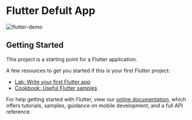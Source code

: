 # Flutter Defult App

![flutter-demo](https://user-images.githubusercontent.com/87581799/163028147-cb24d28e-4f27-4958-a01e-fb95e6278a62.png)


## Getting Started

This project is a starting point for a Flutter application.

A few resources to get you started if this is your first Flutter project:

- [Lab: Write your first Flutter app](https://flutter.dev/docs/get-started/codelab)
- [Cookbook: Useful Flutter samples](https://flutter.dev/docs/cookbook)

For help getting started with Flutter, view our
[online documentation](https://flutter.dev/docs), which offers tutorials,
samples, guidance on mobile development, and a full API reference.
